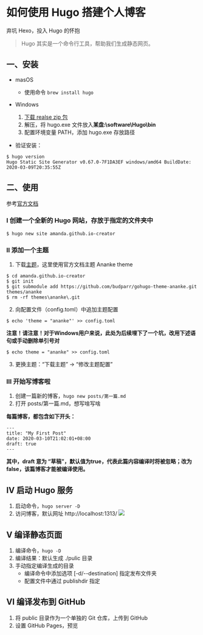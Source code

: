
# 如何使用 Hugo 搭建个人博客
弃坑 Hexo，投入 Hugo 的怀抱
> Hugo 其实是一个命令行工具，帮助我们生成静态网页。

## 一、安装
- masOS
    - 使用命令 `brew install hugo`
- Windows
    1. [下载 realse zip 包](https://github.com/gohugoio/hugo/releases)
    2. 解压，将 hugo.exe 文件放入**某盘:\software\Hugo\bin**
    3. 配置环境变量 PATH，添加 hugo.exe 存放路径

- 验证安装：
```shell
$ hugo version
Hugo Static Site Generator v0.67.0-7F1DA3EF windows/amd64 BuildDate: 2020-03-09T20:35:55Z
```

## 二、使用
参考[官方文档](https://gohugo.io/getting-started/quick-start/#step-2-create-a-new-site)
### Ⅰ 创建一个全新的 Hugo 网站，存放于指定的文件夹中
```
$ hugo new site amanda.github.io-creator
```

### Ⅱ 添加一个主题
1. 下载[主题](https://themes.gohugo.io/)，这里使用官方文档主题 Ananke theme
```
$ cd amanda.github.io-creator
$ git init
$ git submodule add https://github.com/budparr/gohugo-theme-ananke.git themes/ananke
$ rm -rf themes\ananke\.git
```

2. 向配置文件（config.toml）中追加主题配置
```shell
$ echo 'theme = "ananke"' >> config.toml
```

**注意！请注意！对于Windows用户来说，此处为后续埋下了一个坑，改用下述语句或手动删除单引号对**

```shell
$ echo theme = "ananke" >> config.toml
```

3. 更换主题：“下载主题” -> “修改主题配置”

### Ⅲ 开始写博客啦
1. 创建一篇新的博客，`hugo new posts/第一篇.md`
2. 打开 posts/第一篇.md，想写啥写啥

**每篇博客，都包含如下开头：**
```
---
title: "My First Post"
date: 2020-03-10T21:02:01+08:00
draft: true
---
```
**其中，draft 意为 “草稿”，默认值为true，代表此篇内容编译时将被忽略；改为 false，该篇博客才能被编译使用。**

## Ⅳ 启动 Hugo 服务
1. 启动命令，`hugo server -D`
2. 访问博客，默认网址 http://localhost:1313/
![](/images/ananke-style-view.png)

## Ⅴ 编译静态页面
1. 编译命令，`hugo -D`
2. 编译结果：默认生成 ./pulic 目录
3. 手动指定编译生成的目录
    - 编译命令中添加选项 [-d/--destination] 指定发布文件夹
    - 配置文件中通过 publishdir 指定

## Ⅵ 编译发布到 GitHub
1. 将 public 目录作为一个单独的 Git 仓库，上传到 GitHub
2. 设置 GitHub Pages，预览